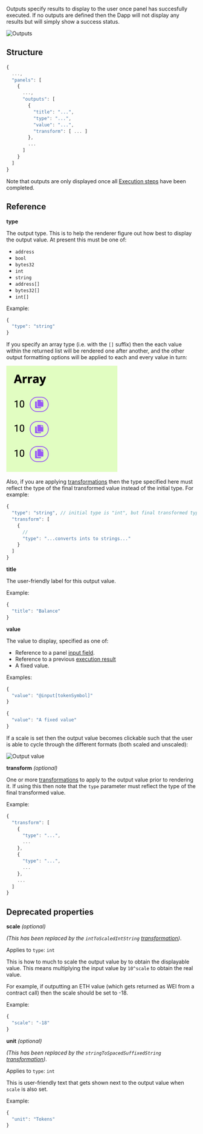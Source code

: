 Outputs specify results to display to the user once panel has succesfully executed. If no outputs are defined then the Dapp will not display any results but will simply show a success status.

![Outputs](../../images/Outputs.png)

## Structure

```js
{
  ...,
  "panels": [
    {
      ...,
      "outputs": [
        {
          "title": "...",
          "type": "...",
          "value": "...",
          "transform": [ ... ]
        },
        ...
      ]
    }
  ]
}
```

Note that outputs are only displayed once all [Execution steps](../Execs) have been completed.

## Reference

**type**

The output type. This is to help the renderer figure out how best to display the output value. At present this must be one of:

* `address`
* `bool`
* `bytes32`
* `int`
* `string`
* `address[]`
* `bytes32[]`
* `int[]`

Example:

```js
{
  "type": "string"
}
```

If you specify an array type (i.e. with the `[]` suffix) then the each value within the
returned list will be rendered one after another, and the other output formatting options
will be applied to each and every value in turn:

![Array output](../../images/ArrayOutputValue.png)

Also, if you are applying [transformations](../Transformations) then the type specified here must
reflect the type of the final transformed value instead of the initial type. For example:

```js
{
  "type": "string", // initial type is "int", but final transformed type is "string"
  "transform": [
    {
      //
      "type": "...converts ints to strings..."
    }
  ]
}
```

**title**

The user-friendly label for this output value.

Example:

```js
{
  "title": "Balance"
}
```

**value**

The value to display, specified as one of:

* Reference to a panel [input field](../Inputs).
* Reference to a previous [execution result](../Execs)
* A fixed value.

Examples:

```js
{
  "value": "@input[tokenSymbol]"
}
```

```js
{
  "value": "A fixed value"
}
```


If a scale is set then the output value becomes clickable such that the user is able to
cycle through the different formats (both scaled and unscaled):

![Output value](../../images/OutputValue.png)

**transform** _(optional)_

One or more [transformations](../Transformations) to apply to the output value prior to rendering it. If using this then
note that the `type` parameter must reflect the type of the final transformed value.

Example:

```js
{
  "transform": [
    {
      "type": "...",
      ...
    },
    {
      "type": "...",
      ...
    },
    ...
  ]
}
```

## Deprecated properties

**scale** _(optional)_

_(This has been replaced by the `intToScaledIntString` [transformation](../Transformations))_.

Applies to `type`: `int`

This is how to much to scale the output value by to obtain the displayable value. This
means multiplying the input value by `10^scale` to obtain the real value.

For example, if outputting an ETH value (which gets returned as WEI from a contract call)
then the scale should be set to -18.

Example:

```js
{
  "scale": "-18"
}
```

**unit** _(optional)_

_(This has been replaced by the `stringToSpacedSuffixedString` [transformation](../Transformations))_.

Applies to `type`: `int`

This is user-friendly text that gets shown next to the output value when `scale` is also set.

Example:

```js
{
  "unit": "Tokens"
}
```
